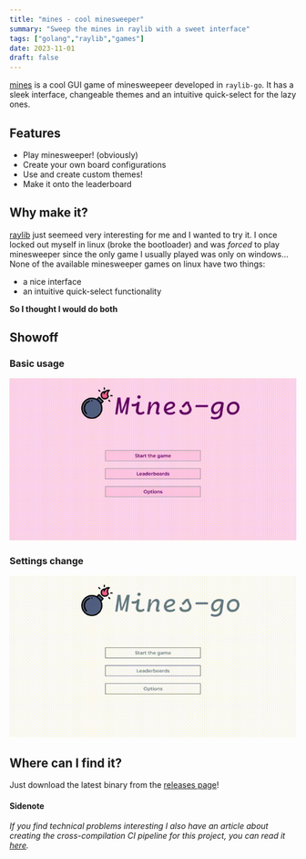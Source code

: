```yaml
---
title: "mines - cool minesweeper"
summary: "Sweep the mines in raylib with a sweet interface"
tags: ["golang","raylib","games"]
date: 2023-11-01
draft: false
---
```


[mines](https://github.com/TypicalAM/mines) is a cool GUI game of minesweepeer developed in `raylib-go`. It has a sleek interface, changeable themes and an intuitive quick-select for the lazy ones.

## Features

- Play minesweeper! (obviously)
- Create your own board configurations
- Use and create custom themes!
- Make it onto the leaderboard

## Why make it?

[raylib](https://www.raylib.com/) just seemeed very interesting for me and I wanted to try it. I once locked out myself in linux (broke the bootloader) and was _forced_ to play minesweeper since the only game I usually played was only on windows... None of the available minesweeper games on linux have two things:

- a nice interface
- an intuitive quick-select functionality

**So I thought I would do both**

## Showoff

### Basic usage

![Basic usage](basic_usage.gif)

### Settings change

![Changing settings](settings_change.gif)

## Where can I find it?

Just download the latest binary from the [releases page](https://github.com/TypicalAM/mines/releases/)!

#### Sidenote

*If you find technical problems interesting I also have an article about creating the cross-compilation CI pipeline for this project, you can read it [here](/posts/cgo-cross).*
